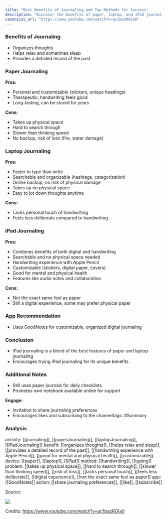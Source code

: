 ```yaml
---
title: "Best Benefits of Journaling and Top Methods for Success"
description: "Discover the benefits of paper, laptop, and iPad journaling. Learn how each method can help organize thoughts, and provide relaxation and a detailed record of the past."
canonical_url: "https://www.youtube.com/watch?v=qc1bazROIa0"
---
```


### Benefits of Journaling
- Organizes thoughts
- Helps relax and sometimes sleep
- Provides a detailed record of the past

### Paper Journaling
**Pros:**
- Personal and customizable (stickers, unique headings)
- Therapeutic; handwriting feels good
- Long-lasting, can be stored for years

**Cons:**
- Takes up physical space
- Hard to search through
- Slower than thinking speed
- No backup, risk of loss (fire, water damage)

### Laptop Journaling
**Pros:**
- Faster to type than write
- Searchable and organizable (hashtags, categorization)
- Online backup; no risk of physical damage
- Takes up no physical space
- Easy to jot down thoughts anytime

**Cons:**
- Lacks personal touch of handwriting
- Feels less deliberate compared to handwriting

### iPad Journaling
**Pros:**
- Combines benefits of both digital and handwriting
- Searchable and no physical space needed
- Handwriting experience with Apple Pencil
- Customizable (stickers, digital paper, covers)
- Good for mental and physical health
- Features like audio notes and collaboration

**Cons:**
- Not the exact same feel as paper
- Still a digital experience, some may prefer physical paper

### App Recommendation
- Uses GoodNotes for customizable, organized digital journaling

### Conclusion
- iPad journaling is a blend of the best features of paper and laptop journaling
- Encourages trying iPad journaling for its unique benefits

### Additional Notes
- Still uses paper journals for daily checklists
- Promotes own notebook available online for support

**Engage:**
- Invitation to share journaling preferences
- Encourages likes and subscribing to the channeltags: #Summary

### Analysis

activity: [[journaling]], [[paperJournaling]], [[laptopJournaling]], [[iPadJournaling]]
benefit: [[organizes thoughts]], [[helps relax and sleep]], [[provides a detailed record of the past]], [[handwriting experience with Apple Pencil]], [[good for mental and physical health]], [[customizable]]
device: [[paper]], [[laptop]], [[iPad]]
method: [[handwriting]], [[typing]]
problem: [[takes up physical space]], [[hard to search through]], [[slower than thinking speed]], [[risk of loss]], [[lacks personal touch]], [[feels less deliberate]], [[digital experience]], [[not the exact same feel as paper]]
app: [[GoodNotes]]
action: [[share journaling preferences]], [[like]], [[subscribe]]

<link rel="canonical" href="https://www.youtube.com/watch?v=qc1bazROIa0">

Source: 

![](https://www.youtube.com/watch?v=qc1bazROIa0)

Credits: https://www.youtube.com/watch?v=qc1bazROIa0